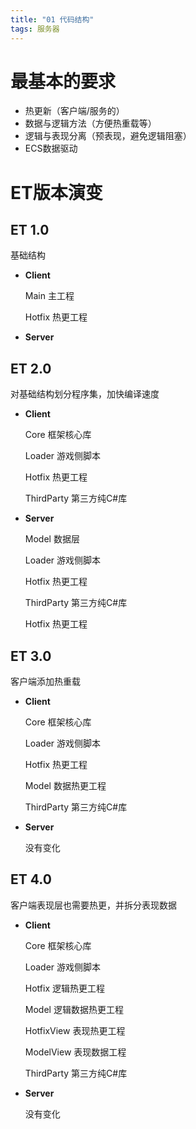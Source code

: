 ```yaml
---
title: "01 代码结构"
tags: 服务器
---
```


# 最基本的要求

- 热更新（客户端/服务的）
- 数据与逻辑方法（方便热重载等）
- 逻辑与表现分离（预表现，避免逻辑阻塞）
- ECS数据驱动

# ET版本演变

## ET 1.0

基础结构

- **Client**

  Main 主工程

  Hotfix 热更工程

- **Server**

  

## ET 2.0

对基础结构划分程序集，加快编译速度

- **Client**

  Core 框架核心库

  Loader 游戏侧脚本

  Hotfix 热更工程

  ThirdParty 第三方纯C#库

- **Server**

  Model 数据层

  Loader 游戏侧脚本

  Hotfix 热更工程

  ThirdParty 第三方纯C#库

  Hotfix 热更工程

## ET 3.0

客户端添加热重载

- **Client**

  Core 框架核心库

  Loader 游戏侧脚本

  Hotfix 热更工程

  Model 数据热更工程

  ThirdParty 第三方纯C#库

- **Server**

  没有变化

## ET 4.0

客户端表现层也需要热更，并拆分表现数据

- **Client**

  Core 框架核心库

  Loader 游戏侧脚本

  Hotfix 逻辑热更工程

  Model 逻辑数据热更工程

  HotfixView 表现热更工程

  ModelView 表现数据工程

  ThirdParty 第三方纯C#库

- **Server**

  没有变化